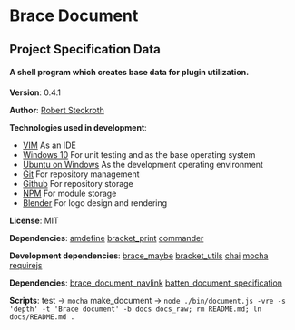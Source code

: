 #  Brace Document
## Project Specification Data

####  A shell program which creates base data for plugin utilization.

**Version**: 0.4.1

**Author**: [Robert Steckroth](mailto:RobertSteckroth@gmail.com)

**Technologies used in development**:
  * [VIM](https://vim.org) As an IDE
  * [Windows 10](https://www.microsoft.com/en-us/software-download/windows10) For unit testing and as the base operating system
  * [Ubuntu on Windows](https://www.microsoft.com/en-us/store/p/ubuntu/9nblggh4msv6) As the development operating environment
  * [Git](https://git-scm.com) For repository management
  * [Github](https://github.com) For repository storage
  * [NPM](https://npmjs.org) For module storage
  * [Blender](https://blender.org) For logo design and rendering

**License**: MIT

**Dependencies**: [amdefine](https://npmjs.org/package/amdefine) [bracket_print](https://npmjs.org/package/bracket_print) [commander](https://npmjs.org/package/commander)

**Development dependencies**: [brace_maybe](https://npmjs.org/package/brace_maybe) [bracket_utils](https://npmjs.org/package/bracket_utils) [chai](https://npmjs.org/package/chai) [mocha](https://npmjs.org/package/mocha) [requirejs](https://npmjs.org/package/requirejs)

**Dependencies**: [brace_document_navlink](https://npmjs.org/package/brace_document_navlink) [batten_document_specification](https://npmjs.org/package/batten_document_specification)

**Scripts**:
   test -> ```mocha```
   make_document -> ```node ./bin/document.js -vre -s 'depth' -t 'Brace document' -b docs docs_raw; rm README.md; ln docs/README.md .```